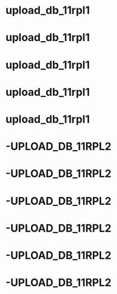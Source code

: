 # upload_db_11rpl1
# upload_db_11rpl1
# upload_db_11rpl1
# upload_db_11rpl1
# upload_db_11rpl1
# -UPLOAD_DB_11RPL2
# -UPLOAD_DB_11RPL2
# -UPLOAD_DB_11RPL2
# -UPLOAD_DB_11RPL2
# -UPLOAD_DB_11RPL2
# -UPLOAD_DB_11RPL2
